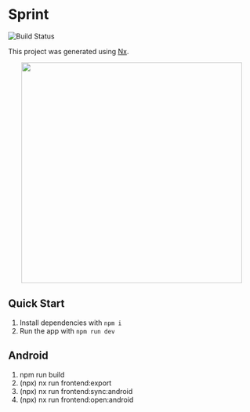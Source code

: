 # Sprint

![Build Status](https://github.com/frasermcc9/sprint/actions/workflows/merge.yml/badge.svg)

This project was generated using [Nx](https://nx.dev).

<p style="text-align: center;"><img src="https://raw.githubusercontent.com/nrwl/nx/master/images/nx-logo.png" width="450"></p>

## Quick Start

1. Install dependencies with `npm i`
2. Run the app with `npm run dev`


## Android

1. npm run build
2. (npx) nx run frontend:export
3. (npx) nx run frontend:sync:android
4. (npx) nx run frontend:open:android

